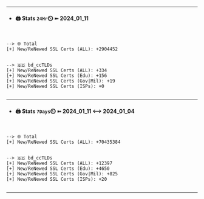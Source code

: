 

---
- #### 🖨️ **Stats** `24Hr`⏲️ ➼ 2024_01_11
```console


--> 🌐 Total
[+] New/ReNewed SSL Certs (ALL): +2904452


--> 🇧🇩 bd_ccTLDs
[+] New/ReNewed SSL Certs (ALL): +334
[+] New/ReNewed SSL Certs (Edu): +156
[+] New/ReNewed SSL Certs (Gov|Mil): +19
[+] New/ReNewed SSL Certs (ISPs): +0


```

---
- #### 🖨️ **Stats** `7Days`⏲️ ➼ 2024_01_11 <--> 2024_01_04
```console


--> 🌐 Total
[+] New/ReNewed SSL Certs (ALL): +70435384


--> 🇧🇩 bd_ccTLDs
[+] New/ReNewed SSL Certs (ALL): +12397
[+] New/ReNewed SSL Certs (Edu): +4650
[+] New/ReNewed SSL Certs (Gov|Mil): +825
[+] New/ReNewed SSL Certs (ISPs): +20


```

---

